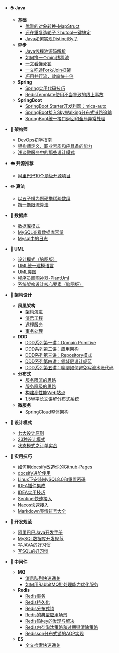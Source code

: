 <!-- - [:octocat: 首页](/README) -->   
<!-- - :memo: 目录 -->
- **☕ Java**
    - **基础**
        - [优雅的对象转换-MapStruct](/Java/MapStruct.md)
        - [还在重复造轮子？hutool一键搞定](/Java/Hutool.md)
        - [Java如何实现DistinctBy？](/Java/DistinctBy.md)
    - **异步**
        - [Java线程池源码解析](/Java/ThreadPool.md)
        - [如何撸一个mini线程池](/Java/Mini-ThreadPool.md)
        - [一文看懂死锁](/Java/DeadLock.md)
        - [一文吃透Fork/Join框架](/Java/ForkJoin.md)
        - [巧用并行流，效率快十倍](/Java/ParallelStream.md)
    - **Spring**
        - [Spring实用代码技巧](/Java/Spring/Spring-Code-Skill.md)
        - [RedisTemplate使用不当导致的线上事故](/Java/Spring/RedisTemplate-Incorrect-Use.md)
    - **SpringBoot**
        - [SpringBoot Starter开发利器：mica-auto](/Java/SpringBoot/Mica-Auto.md)
        - [SpringBoot接入SkyWalking分布式链路追踪](/Java/SpringBoot/SpringBoot-SkyWalking.md)
        - [SpringBoot统一接口返回和全局异常处理](/Java/SpringBoot/SpringBoot-ApiResult-GlobelException.md)

- **📝 架构师**
    - [DevOps初学指南](/Architect/DevOps-Begin-Guide.md)
    - [架构师定义、职业素质和应具备的能力](/Architect/Architect-Definition.md)
    - [浅谈微服务中的那些设计模式](/Architect/Micro-Service-Design-Pattern.md)
- **☁️ 开源推荐**
    - [阿里巴巴10个顶级开源项目](/OpenSource/Ali-Top-Ten-Open-Project.md)
- **✏️ 算法**
    - [以五子棋为例硬撸稀疏数组](/Algorithm/Sparse-Array.md)
    - [撸一撸限流算法](/Algorithm/RateLimit-Algorithm.md)
- **💾 数据库**
    - [数据库模式](/Database/Database-Schema.md)
    - [MySQL查看数据库容量](/Database/MySQL-Capacity.md)
    - [Mysql中的日志](/Database/Mysql-Log.md)
- **📐 UML**
    - [设计模式（脑图版）](/UML/Design-Pattern.md)
    - [UML统一建模语言](/UML/UML.md)
    - [UML类图](/UML/UML-Class.md)
    - [程序员画图神器-PlantUml](/UML/PlantUml.md)
    - [系统架构设计核心要素（脑图版）](/UML/System-Architecture-Design-Core.md)
- **👑 架构设计**
    - **凤凰架构**
        - [架构演进](/Architecture/Phoenix/Architecture-Evolution.md)
        - [演示工程](/Architecture/Phoenix/Demo-Project.md)
        - [远程服务](/Architecture/Phoenix/Remote-Service.md)
        - [事务处理](/Architecture/Phoenix/Transaction-Process.md)
    - **DDD**
        - [DDD系列第一讲：Domain Primitive](/Architecture/DDD/Domain-Primitive.md)
        - [DDD系列第二讲：应用架构](/Architecture/DDD/Application-Architecture.md)
        - [DDD系列第三讲：Repository模式](/Architecture/DDD/Repository-Mode.md)
        - [DDD系列第四讲：领域层设计规范](/Architecture/DDD/Domain-Design-Specification.md)
        - [DDD系列第五讲：聊聊如何避免写流水账代码](/Architecture/DDD/Avoid-Flow-Account-Code.md)
    - **分布式**
        - [服务限流的思路](/Architecture/Service-RateLimit.md)
        - [服务降级的思路](/Architecture/Service-Fallback.md)
        - [构建高性能Web站点](/Architecture/High-Performance-Web-Site.md)
        - [1.5W字长文讲解分布式系统](/Architecture/Distribute-System.md)
    - **微服务**
        - [SpringCloud整体架构](/Architecture/SpringCloud/SpringCloud-Architecture.md)
- **🎯 设计模式**
    - [七大设计原则](/DesignPattern/Seven-Design-Principle.md)
    - [23种设计模式](/DesignPattern/Design-Pattern.md)
    - [状态模式之订单实战](/DesignPattern/State-Pattern.md)
- **🔧 实用技巧**
    - [如何用docsify改造你的Github-Pages](/Skill/Docsify-Github-Pages.md)
    - [docsify进阶使用](/Skill/Docsify-Advanced.md)
    - [Linux下安装MySQL8.0和重置密码](/Skill/Linux-MySQL.md)
    - [IDEA插件集成](/Skill/IDEA-Plugin.md)
    - [IDEA实用技巧](/Skill/IDEA-Skill.md)
    - [Sentinel快速接入](/Skill/Sentinel-Quick-Use.md)
    - [Nacos快速接入](/Skill/Nacos-Quick-Use.md)
    - [Markdown表情符号大全](/Skill/Markdown-Emoji.md)
- **📘 开发规范**
    - [阿里巴巴Java开发手册](/Specification/Ali-Java-Specification.md)
    - [MySQL数据库开发规范](/Specification/MySQL-Specification.md)
    - [写JAVA的好习惯](/Specification/JAVA-Good-Habits.md)
    - [写SQL的好习惯](/Specification/SQL-Good-Habits.md)
- **🚀 中间件**
    - **MQ**
        - [消息队列快速通关](/Middleware/MQ/MQ-Quick-Study.md)
        - [如何用RabbitMQ批处理能力优化服务](/Middleware/MQ/RabbitMQ-Batch.md)
    - **Redis**        
        - [Redis事务](/Middleware/Redis/Redis-Transaction.md)
        - [Redis持久化](/Middleware/Redis/Redis-Persistence.md)
        - [Redis分布式锁](/Middleware/Redis/Redis-Distribute-Lock.md)
        - [Redis的典型应用场景](/Middleware/Redis/Redis-Use-Scene.md)
        - [Redis热key的发现与解决](/Middleware/Redis/Redis-Hotkey.md)
        - [Redis内存淘汰策略和过期键清除策略](/Middleware/Redis/Redis-Memory-Retirement-Policy.md)
        - [Redisson分布式锁的AOP实现](/Middleware/Redis/Redisson-Distribute-Lock.md)
    - **ES**
      - [全文检索快速通关](/Middleware/ES/Full-Text-Search.md)